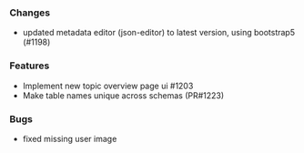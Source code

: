 <!--
SPDX-FileCopyrightText: 2025 Jonas Huber <https://github.com/jh-RLI> © Reiner Lemoine Institut

SPDX-License-Identifier: CC0-1.0
-->

### Changes

- updated metadata editor (json-editor) to latest version, using bootstrap5
  (#1198)

### Features

- Implement new topic overview page ui #1203
- Make table names unique across schemas (PR#1223)

### Bugs

- fixed missing user image
